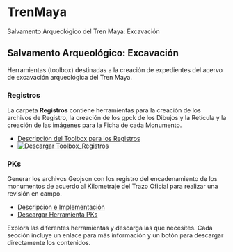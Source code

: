 # TrenMaya
Salvamento Arqueológico del Tren Maya: Excavación

## Salvamento Arqueológico: Excavación

Herramientas (toolbox) destinadas a la creación de expedientes del acervo de excavación arqueológica del Tren Maya. 

### Registros

La carpeta **Registros** contiene herramientas para la creación de los archivos de Registro, la creación de los gpck de los Dibujos y la Retícula y la creación de las imágenes para la Ficha de cada Monumento.

- [Descripción del Toolbox para los Registros](Registros/ReadMe.md)
- <a href="https://github.com/paolazuluaga/TrenMaya/raw/main/Registros/1_Asignar_fotos.exe" download>
    <img src="https://img.shields.io/badge/Descargar%20Toolbox%20Registros-green?style=for-the-badge&logo=download" alt="Descargar Toolbox_Registros">
  </a>
<!-- Añadir más secciones de toolbox según sea necesario -->

### PKs

Generar los archivos Geojson con los registro del encadenamiento de los monumentos de acuerdo al Kilometraje del Trazo Oficial para realizar una revisión en campo.

- [Descripción e Implementación](OtraCarpeta/ReadMe.md)
- [Descargar Herramienta PKs](OtraCarpeta.zip)

Explora las diferentes herramientas y descarga las que necesites. Cada sección incluye un enlace para más información y un botón para descargar directamente los contenidos.

